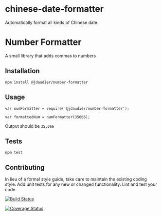 # chinese-date-formatter
Automatically format all kinds of Chinese date.

Number Formatter
=========

A small library that adds commas to numbers

## Installation

  `npm install @jdaudier/number-formatter`

## Usage

    var numFormatter = require('@jdaudier/number-formatter');

    var formattedNum = numFormatter(35666);


  Output should be `35,666`


## Tests

  `npm test`

## Contributing

In lieu of a formal style guide, take care to maintain the existing coding style. Add unit tests for any new or changed functionality. Lint and test your code.

[![Build Status](https://travis-ci.org/fengerzh/chinese-date-formatter.svg?branch=master)](https://travis-ci.org/fengerzh/chinese-date-formatter)

[![Coverage Status](https://coveralls.io/repos/github/fengerzh/chinese-date-formatter/badge.svg?branch=master)](https://coveralls.io/github/fengerzh/chinese-date-formatter?branch=master)
